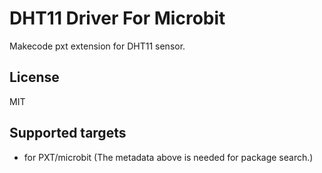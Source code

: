 # DHT11 Driver For Microbit

Makecode pxt extension for DHT11 sensor.

## License

MIT

## Supported targets

* for PXT/microbit
(The metadata above is needed for package search.)

